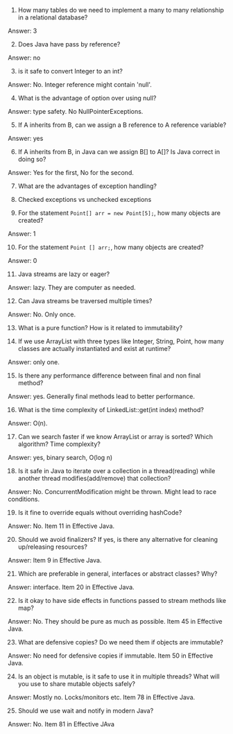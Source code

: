 1. How many tables do we need to implement a many to many relationship in a relational database?

Answer: 3

2. Does Java have pass by reference?

Answer: no

3. is it safe to convert Integer to an int?

Answer: No. Integer reference might contain 'null'.

4. What is the advantage of option over using null?

Answer: type safety. No NullPointerExceptions.

5. If A inherits from B, can we assign a B reference to A reference variable?

Answer: yes

6. If A inherits from B, in Java can we assign B[] to A[]? Is Java correct in doing so?

Answer: Yes for the first, No for the second.

7. What are the advantages of exception handling?

8. Checked exceptions vs unchecked exceptions

9. For the statement `Point[] arr = new Point[5];`, how many objects are created?

Answer: 1

10. For the statement `Point [] arr;`, how many objects are created?

Answer: 0

11. Java streams are lazy or eager?

Answer: lazy. They are computer as needed.

12. Can Java streams be traversed multiple times?

Answer: No. Only once.

13. What is a pure function? How is it related to immutability?

14. If we use ArrayList<T> with three types like Integer, String, Point, how many classes are actually instantiated and exist at runtime?

Answer: only one.

15. Is there any performance difference between final and non final method?

Answer: yes. Generally final methods lead to better performance.

16. What is the time complexity of LinkedList::get(int index) method?

Answer: O(n).

17. Can we search faster if we know ArrayList or array is sorted? Which algorithm? Time complexity?

Answer: yes, binary search, O(log n)

18. Is it safe in Java to iterate over a collection in a thread(reading) while another thread modifies(add/remove) that collection?

Answer: No. ConcurrentModification might be thrown. Might lead to race conditions.

19. Is it fine to override equals without overriding hashCode?

Answer: No. Item 11 in Effective Java.

20. Should we avoid finalizers? If yes, is there any alternative for cleaning up/releasing resources?

Answer: Item 9 in Effective Java.

21. Which are preferable in general, interfaces or abstract classes? Why?

Answer: interface. Item 20 in Effective Java.

22. Is it okay to have side effects in functions passed to stream methods like map?

Answer: No. They should be pure as much as possible. Item 45 in Effective Java.

23. What are defensive copies? Do we need them if objects are immutable?

Answer: No need for defensive copies if immutable. Item 50 in Effective Java.

24. Is an object is mutable, is it safe to use it in multiple threads? What will you use to share mutable objects safely?

Answer: Mostly no. Locks/monitors etc. Item 78 in Effective Java.

25. Should we use wait and notify in modern Java?

Answer: No. Item 81 in Effective JAva
